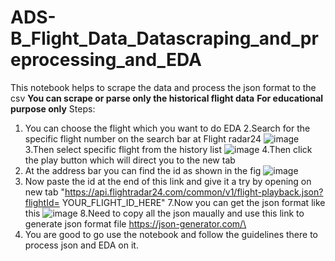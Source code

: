 # ADS-B_Flight_Data_Datascraping_and_preprocessing_and_EDA
This notebook helps to scrape the data and process the json format to the csv 
**You can scrape or parse only the historical flight data**
**For educational purpose only**
Steps:
1. You can choose the flight which you want to do EDA
2.Search for the specific flight number on the search bar at Flight radar24 
![image](https://user-images.githubusercontent.com/55647096/202170103-95117014-80ef-440d-baea-df94b0c1d26b.png)
3.Then select specific flight from the history list
![image](https://user-images.githubusercontent.com/55647096/202168478-11c274af-67bd-47da-b332-afbeb77fd007.png)
4.Then click the play button which will direct you to the new tab
5. At the address bar you can find the id as shown in the fig
![image](https://user-images.githubusercontent.com/55647096/202167786-2b7417ff-2b85-456b-a4ff-b373236192ff.png)
6. Now paste the id at the end of this link and give it a try by opening on new tab 
"https://api.flightradar24.com/common/v1/flight-playback.json?flightId= YOUR_FLIGHT_ID_HERE"
7.Now you can get the json format like this 
![image](https://user-images.githubusercontent.com/55647096/202169078-7f8ebfa1-b0e5-402e-aae6-d81af4245fa2.png)
8.Need to copy all the json maually and use this link to generate json format file https://json-generator.com/\
9. You are good to go use the notebook and follow the guidelines there to process json and EDA on it.
